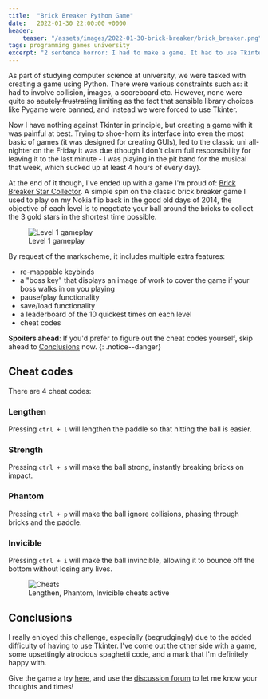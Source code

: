 ```yaml
---
title:  "Brick Breaker Python Game"
date:   2022-01-30 22:00:00 +0000
header:
    teaser: "/assets/images/2022-01-30-brick-breaker/brick_breaker.png"
tags: programming games university
excerpt: "2 sentence horror: I had to make a game. It had to use Tkinter."
---
```


As part of studying computer science at university, we were tasked with creating a game using Python. There were various constraints such as: it had to involve collision, images, a scoreboard etc. However, none were quite so ~~acutely frustrating~~ limiting as the fact that sensible library choices like Pygame were banned, and instead we were forced to use Tkinter.

Now I have nothing against Tkinter in principle, but creating a game with it was painful at best. Trying to shoe-horn its interface into even the most basic of games (it was designed for creating GUIs), led to the classic uni all-nighter on the Friday it was due (though I don't claim full responsibility for leaving it to the last minute - I was playing in the pit band for the musical that week, which sucked up at least 4 hours of every day).

At the end of it though, I've ended up with a game I'm proud of: [Brick Breaker Star Collector](https://github.com/f11xter/brick_breaker). A simple spin on the classic brick breaker game I used to play on my Nokia flip back in the good old days of 2014, the objective of each level is to negotiate your ball around the bricks to collect the 3 gold stars in the shortest time possible.

<figure>
  <img src="{{ site.url }}{{ site.baseurl }}/assets/images/2022-01-30-brick-breaker/brick_breaker.png" alt="Level 1 gameplay">
  <figcaption>Level 1 gameplay</figcaption>
</figure> 

By request of the markscheme, it includes multiple extra features:
- re-mappable keybinds
- a "boss key" that displays an image of work to cover the game if your boss walks in on you playing
- pause/play functionality
- save/load functionality
- a leaderboard of the 10 quickest times on each level
- cheat codes

**Spoilers ahead**: If you'd prefer to figure out the cheat codes yourself, skip ahead to [Conclusions](#conclusions) now.
{: .notice--danger}

## Cheat codes
There are 4 cheat codes:

### Lengthen
Pressing `ctrl + l` will lengthen the paddle so that hitting the ball is easier.

### Strength
Pressing `ctrl + s` will make the ball strong, instantly breaking bricks on impact.

### Phantom
Pressing `ctrl + p` will make the ball ignore collisions, phasing through bricks and the paddle.

### Invicible
Pressing `ctrl + i` will make the ball invincible, allowing it to bounce off the bottom without losing any lives.

<figure>
  <img src="{{ site.url }}{{ site.baseurl }}/assets/images/2022-01-30-brick-breaker/brick_breaker_cheats.png" alt="Cheats">
  <figcaption>Lengthen, Phantom, Invicible cheats active</figcaption>
</figure> 

## Conclusions
I really enjoyed this challenge, especially (begrudgingly) due to the added difficulty of having to use Tkinter. I've come out the other side with a game, some upsettingly atrocious spaghetti code, and a mark that I'm definitely happy with. 

Give the game a try [here](https://github.com/f11xter/brick_breaker), and use the [discussion forum](https://github.com/f11xter/f11xter.github.io/discussions) to let me know your thoughts and times! 